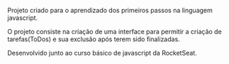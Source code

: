 Projeto criado para o aprendizado dos primeiros passos na linguagem javascript.

O projeto consiste na criação de uma interface para permitir a criação de tarefas(ToDos) e sua exclusão após terem sido finalizadas.

Desenvolvido junto ao curso básico de javascript da RocketSeat. 
